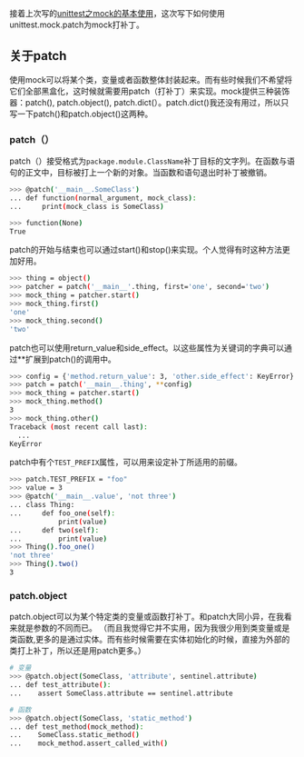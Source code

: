 接着上次写的[unittest之mock的基本使用](https://s-annie.github.io/2021/06/10/Test-Python-unittest之mock的基本使用.html)，这次写下如何使用unittest.mock.patch为mock打补丁。

## 关于patch
使用mock可以将某个类，变量或者函数整体封装起来。而有些时候我们不希望将它们全部黑盒化，这时候就需要用patch（打补丁）来实现。mock提供三种装饰器：patch(), patch.object(), patch.dict(）。patch.dict()我还没有用过，所以只写一下patch()和patch.object()这两种。

### patch（）
patch（）接受格式为`package.module.ClassName`补丁目标的文字列。在函数与语句的正文中，目标被打上一个新的对象。当函数和语句退出时补丁被撤销。
```bash
>>> @patch('__main__.SomeClass')
... def function(normal_argument, mock_class):
...     print(mock_class is SomeClass)

>>> function(None)
True
```
patch的开始与结束也可以通过start()和stop()来实现。个人觉得有时这种方法更加好用。
```bash
>>> thing = object()
>>> patcher = patch('__main__'.thing, first='one', second='two')
>>> mock_thing = patcher.start()
>>> mock_thing.first()
'one'
>>> mock_thing.second()
'two'
```
patch也可以使用return_value和side_effect。以这些属性为关键词的字典可以通过**扩展到patch()的调用中。
```bash
>>> config = {'method.return_value': 3, 'other.side_effect': KeyError}
>>> patch = patch('__main__.thing', **config)
>>> mock_thing = patcher.start()
>>> mock_thing.method()
3
>>> mock_thing.other()
Traceback (most recent call last):
  ...
KeyError
```
patch中有个`TEST_PREFIX`属性，可以用来设定补丁所适用的前缀。
```bash
>>> patch.TEST_PREFIX = "foo"
>>> value = 3
>>> @patch('__main__.value', 'not three')
... class Thing:
...     def foo_one(self):
            print(value)
...     def two(self):
...         print(value)
>>> Thing().foo_one()
'not three'
>>> Thing().two()
3
```
### patch.object
patch.object可以为某个特定类的变量或函数打补丁。和patch大同小异，在我看来就是参数的不同而已。
（而且我觉得它并不实用，因为我很少用到类变量或是类函数,更多的是通过实体。而有些时候需要在实体初始化的时候，直接为外部的类打上补丁，所以还是用patch更多。）
```bash
# 变量
>>> @patch.object(SomeClass, 'attribute', sentinel.attribute)
... def test_attribute():
...    assert SomeClass.attribute == sentinel.attribute

# 函数
>>> @patch.object(SomeClass, 'static_method')
... def test_method(mock_method):
...    SomeClass.static_method()
...    mock_method.assert_called_with()
```
